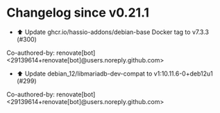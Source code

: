 # Changelog since v0.21.1
- ⬆️ Update ghcr.io/hassio-addons/debian-base Docker tag to v7.3.3 (#300)

Co-authored-by: renovate[bot] <29139614+renovate[bot]@users.noreply.github.com> 
- ⬆️ Update debian_12/libmariadb-dev-compat to v1:10.11.6-0+deb12u1 (#299)

Co-authored-by: renovate[bot] <29139614+renovate[bot]@users.noreply.github.com> 
